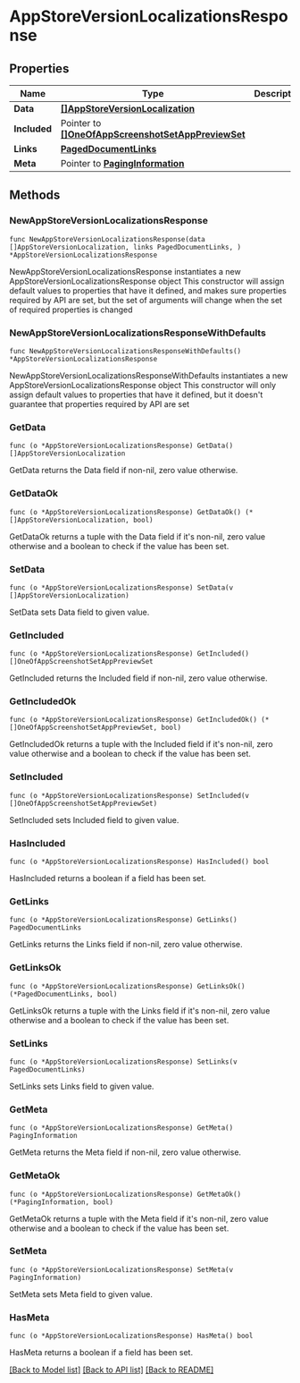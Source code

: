 # AppStoreVersionLocalizationsResponse

## Properties

Name | Type | Description | Notes
------------ | ------------- | ------------- | -------------
**Data** | [**[]AppStoreVersionLocalization**](AppStoreVersionLocalization.md) |  | 
**Included** | Pointer to [**[]OneOfAppScreenshotSetAppPreviewSet**](OneOfAppScreenshotSetAppPreviewSet.md) |  | [optional] 
**Links** | [**PagedDocumentLinks**](PagedDocumentLinks.md) |  | 
**Meta** | Pointer to [**PagingInformation**](PagingInformation.md) |  | [optional] 

## Methods

### NewAppStoreVersionLocalizationsResponse

`func NewAppStoreVersionLocalizationsResponse(data []AppStoreVersionLocalization, links PagedDocumentLinks, ) *AppStoreVersionLocalizationsResponse`

NewAppStoreVersionLocalizationsResponse instantiates a new AppStoreVersionLocalizationsResponse object
This constructor will assign default values to properties that have it defined,
and makes sure properties required by API are set, but the set of arguments
will change when the set of required properties is changed

### NewAppStoreVersionLocalizationsResponseWithDefaults

`func NewAppStoreVersionLocalizationsResponseWithDefaults() *AppStoreVersionLocalizationsResponse`

NewAppStoreVersionLocalizationsResponseWithDefaults instantiates a new AppStoreVersionLocalizationsResponse object
This constructor will only assign default values to properties that have it defined,
but it doesn't guarantee that properties required by API are set

### GetData

`func (o *AppStoreVersionLocalizationsResponse) GetData() []AppStoreVersionLocalization`

GetData returns the Data field if non-nil, zero value otherwise.

### GetDataOk

`func (o *AppStoreVersionLocalizationsResponse) GetDataOk() (*[]AppStoreVersionLocalization, bool)`

GetDataOk returns a tuple with the Data field if it's non-nil, zero value otherwise
and a boolean to check if the value has been set.

### SetData

`func (o *AppStoreVersionLocalizationsResponse) SetData(v []AppStoreVersionLocalization)`

SetData sets Data field to given value.


### GetIncluded

`func (o *AppStoreVersionLocalizationsResponse) GetIncluded() []OneOfAppScreenshotSetAppPreviewSet`

GetIncluded returns the Included field if non-nil, zero value otherwise.

### GetIncludedOk

`func (o *AppStoreVersionLocalizationsResponse) GetIncludedOk() (*[]OneOfAppScreenshotSetAppPreviewSet, bool)`

GetIncludedOk returns a tuple with the Included field if it's non-nil, zero value otherwise
and a boolean to check if the value has been set.

### SetIncluded

`func (o *AppStoreVersionLocalizationsResponse) SetIncluded(v []OneOfAppScreenshotSetAppPreviewSet)`

SetIncluded sets Included field to given value.

### HasIncluded

`func (o *AppStoreVersionLocalizationsResponse) HasIncluded() bool`

HasIncluded returns a boolean if a field has been set.

### GetLinks

`func (o *AppStoreVersionLocalizationsResponse) GetLinks() PagedDocumentLinks`

GetLinks returns the Links field if non-nil, zero value otherwise.

### GetLinksOk

`func (o *AppStoreVersionLocalizationsResponse) GetLinksOk() (*PagedDocumentLinks, bool)`

GetLinksOk returns a tuple with the Links field if it's non-nil, zero value otherwise
and a boolean to check if the value has been set.

### SetLinks

`func (o *AppStoreVersionLocalizationsResponse) SetLinks(v PagedDocumentLinks)`

SetLinks sets Links field to given value.


### GetMeta

`func (o *AppStoreVersionLocalizationsResponse) GetMeta() PagingInformation`

GetMeta returns the Meta field if non-nil, zero value otherwise.

### GetMetaOk

`func (o *AppStoreVersionLocalizationsResponse) GetMetaOk() (*PagingInformation, bool)`

GetMetaOk returns a tuple with the Meta field if it's non-nil, zero value otherwise
and a boolean to check if the value has been set.

### SetMeta

`func (o *AppStoreVersionLocalizationsResponse) SetMeta(v PagingInformation)`

SetMeta sets Meta field to given value.

### HasMeta

`func (o *AppStoreVersionLocalizationsResponse) HasMeta() bool`

HasMeta returns a boolean if a field has been set.


[[Back to Model list]](../README.md#documentation-for-models) [[Back to API list]](../README.md#documentation-for-api-endpoints) [[Back to README]](../README.md)


